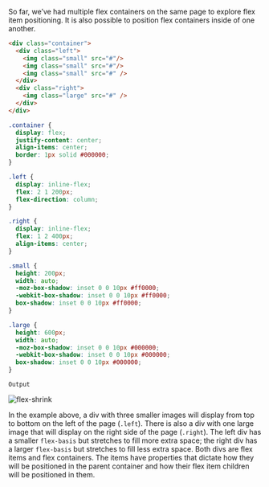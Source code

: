 So far, we’ve had multiple flex containers on the same page to explore flex item positioning. It is also possible to position flex containers inside of one another.

```html
<div class="container">
  <div class="left">
    <img class="small" src="#"/>
    <img class="small" src="#"/>
    <img class="small" src="#" />
  </div>
  <div class="right">
    <img class="large" src="#" />
  </div>
</div>
```

```css
.container {
  display: flex;
  justify-content: center;
  align-items: center;
  border: 1px solid #000000;
}

.left {
  display: inline-flex;
  flex: 2 1 200px;
  flex-direction: column;
}

.right {
  display: inline-flex;
  flex: 1 2 400px;
  align-items: center;
}

.small {
  height: 200px;
  width: auto;
  -moz-box-shadow: inset 0 0 10px #ff0000;
  -webkit-box-shadow: inset 0 0 10px #ff0000;
  box-shadow: inset 0 0 10px #ff0000;
}

.large {
  height: 600px;
  width: auto;
  -moz-box-shadow: inset 0 0 10px #000000;
  -webkit-box-shadow: inset 0 0 10px #000000;
  box-shadow: inset 0 0 10px #000000;
}
```

`Output`

![flex-shrink](https://course-assets-workspace.s3.ap-south-1.amazonaws.com/css/nested-flexbox.jpg)

In the example above, a div with three smaller images will display from top to bottom on the left of the page (`.left`). There is also a div with one large image that will display on the right side of the page (`.right`). The left div has a smaller `flex-basis` but stretches to fill more extra space; the right div has a larger `flex-basis` but stretches to fill less extra space. Both divs are flex items and flex containers. The items have properties that dictate how they will be positioned in the parent container and how their flex item children will be positioned in them.